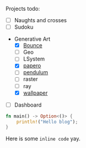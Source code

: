 Projects todo:

- [ ] Naughts and crosses
- [ ] Sudoku
- Generative Art
    - [x] [Bounce](/projects/bounce)
    - [ ] Geo
    - [ ] LSystem
    - [x] [papero](/blog/papero) 
    - [ ] [pendulum](/projects/pendulums)
    - [ ] raster
    - [ ] ray
    - [x] [wallpaper](/projects/wallpaper)
- [ ] Dashboard

``` rust
fn main() -> Option<()> {
    println!("Hello blog");
}
```


Here is some `inline code` yay.